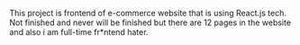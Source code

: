 

This project is frontend of e-commerce website that is using React.js tech. Not finished and never will be finished but there are 12 pages in the website and also i am full-time fr*ntend hater.


